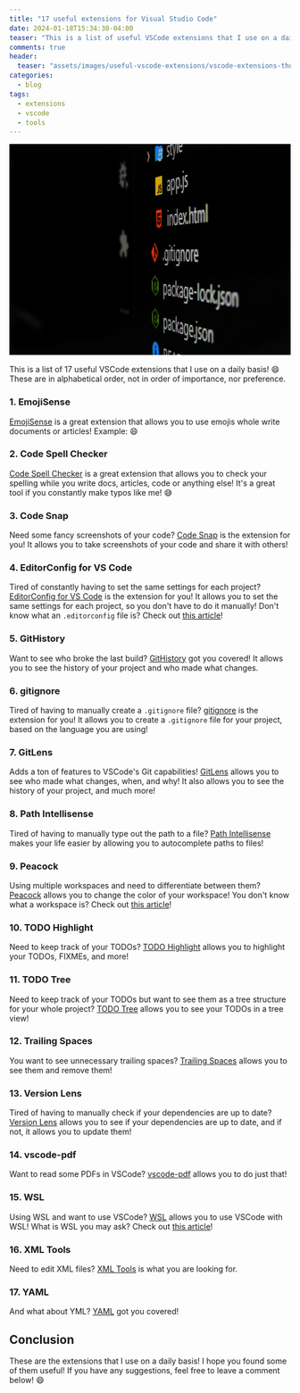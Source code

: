```yaml
---
title: "17 useful extensions for Visual Studio Code"
date: 2024-01-18T15:34:30-04:00
teaser: "This is a list of useful VSCode extensions that I use on a daily basis - take a look. You might find something useful!"
comments: true
header:
  teaser: "assets/images/useful-vscode-extensions/vscode-extensions-thumb.jpeg"
categories:
  - blog
tags:
  - extensions
  - vscode
  - tools
---
```


![GitHub profile](/assets/images/useful-vscode-extensions/vscode-extensions-thumb.jpeg)

This is a list of 17 useful VSCode extensions that I use on a daily basis! 😄 These are in alphabetical order, not in order of importance, nor preference.

### 1. EmojiSense

[EmojiSense](https://marketplace.visualstudio.com/items?itemName=bierner.emojisense) is a great extension that allows you to use emojis whole write documents or articles! Example: 😄

### 2. Code Spell Checker

[Code Spell Checker](https://marketplace.visualstudio.com/items?itemName=streetsidesoftware.code-spell-checker) is a great extension that allows you to check your spelling while you write docs, articles, code or anything else! It's a great tool if you constantly make typos like me! 😅

### 3. Code Snap

Need some fancy screenshots of your code? [Code Snap](https://marketplace.visualstudio.com/items?itemName=adpyke.codesnap) is the extension for you! It allows you to take screenshots of your code and share it with others!

### 4. EditorConfig for VS Code

Tired of constantly having to set the same settings for each project? [EditorConfig for VS Code](https://marketplace.visualstudio.com/items?itemName=EditorConfig.EditorConfig) is the extension for you! It allows you to set the same settings for each project, so you don't have to do it manually! Don't know what an `.editorconfig` file is? Check out [this article](https://editorconfig.org/)!

### 5. GitHistory

Want to see who broke the last build? [GitHistory](https://marketplace.visualstudio.com/items?itemName=donjayamanne.githistory) got you covered! It allows you to see the history of your project and who made what changes.

### 6. gitignore

Tired of having to manually create a `.gitignore` file? [gitignore](https://marketplace.visualstudio.com/items?itemName=codezombiech.gitignore) is the extension for you! It allows you to create a `.gitignore` file for your project, based on the language you are using!

### 7. GitLens

Adds a ton of features to VSCode's Git capabilities! [GitLens](https://marketplace.visualstudio.com/items?itemName=eamodio.gitlens) allows you to see who made what changes, when, and why! It also allows you to see the history of your project, and much more!

### 8. Path Intellisense

Tired of having to manually type out the path to a file? [Path Intellisense](https://marketplace.visualstudio.com/items?itemName=christian-kohler.path-intellisense) makes your life easier by allowing you to autocomplete paths to files!

### 9. Peacock

Using multiple workspaces and need to differentiate between them? [Peacock](https://marketplace.visualstudio.com/items?itemName=johnpapa.vscode-peacock) allows you to change the color of your workspace! You don't know what a workspace is? Check out [this article](https://code.visualstudio.com/docs/editor/workspaces)!

### 10. TODO Highlight

Need to keep track of your TODOs? [TODO Highlight](https://marketplace.visualstudio.com/items?itemName=wayou.vscode-todo-highlight) allows you to highlight your TODOs, FIXMEs, and more!

### 11. TODO Tree

Need to keep track of your TODOs but want to see them as a tree structure for your whole project? [TODO Tree](https://marketplace.visualstudio.com/items?itemName=Gruntfuggly.todo-tree) allows you to see your TODOs in a tree view!

### 12. Trailing Spaces

You want to see unnecessary trailing spaces? [Trailing Spaces](https://marketplace.visualstudio.com/items?itemName=shardulm94.trailing-spaces) allows you to see them and remove them!

### 13. Version Lens

Tired of having to manually check if your dependencies are up to date? [Version Lens](https://marketplace.visualstudio.com/items?itemName=pflannery.vscode-versionlens) allows you to see if your dependencies are up to date, and if not, it allows you to update them!

### 14. vscode-pdf

Want to read some PDFs in VSCode? [vscode-pdf](https://marketplace.visualstudio.com/items?itemName=tomoki1207.pdf) allows you to do just that!

### 15. WSL

Using WSL and want to use VSCode? [WSL](https://marketplace.visualstudio.com/items?itemName=ms-vscode-remote.remote-wsl) allows you to use VSCode with WSL! What is WSL you may ask? Check out [this article](https://docs.microsoft.com/en-us/windows/wsl/about)!

### 16. XML Tools

Need to edit XML files? [XML Tools](https://marketplace.visualstudio.com/items?itemName=DotJoshJohnson.xml) is what you are looking for.

### 17. YAML

And what about YML? [YAML](https://marketplace.visualstudio.com/items?itemName=redhat.vscode-yaml) got you covered!

## Conclusion

These are the extensions that I use on a daily basis! I hope you found some of them useful! If you have any suggestions, feel free to leave a comment below! 😄
